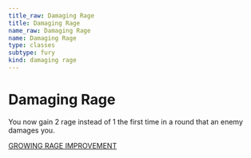 ```yaml
---
title_raw: Damaging Rage
title: Damaging Rage
name_raw: Damaging Rage
name: Damaging Rage
type: classes
subtype: fury
kind: damaging rage
---
```


# Damaging Rage

You now gain 2 rage instead of 1 the first time in a round that an enemy damages you.

[GROWING RAGE IMPROVEMENT](./Growing%20Rage%20Improvement.md)
